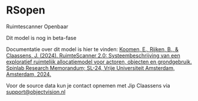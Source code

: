 # RSopen
Ruimtescanner Openbaar

Dit model is nog in beta-fase

Documentatie over dit model is hier te vinden:
[Koomen, E., Rijken, B., & Claassens, J. (2024). RuimteScanner 2.0: Systeembeschrijving van een exploratief ruimtelijk allocatiemodel voor actoren, objecten en grondgebruik. Spinlab Research Memorandum; SL-24, Vrije Universiteit Amsterdam, Amsterdam, 2024.](https://doi.org/10.13140/RG.2.2.30442.29129)

Voor de source data kun je contact opnemen met Jip Claassens via support@objectvision.nl



